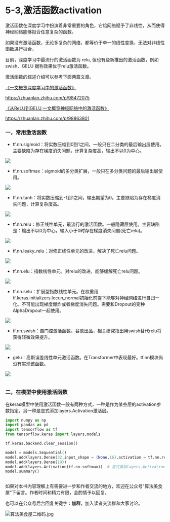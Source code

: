 # 5-3,激活函数activation

激活函数在深度学习中扮演着非常重要的角色，它给网络赋予了非线性，从而使得神经网络能够拟合任意复杂的函数。

如果没有激活函数，无论多复杂的网络，都等价于单一的线性变换，无法对非线性函数进行拟合。

目前，深度学习中最流行的激活函数为 relu, 但也有些新推出的激活函数，例如 swish、GELU 据称效果优于relu激活函数。

激活函数的综述介绍可以参考下面两篇文章。

[《一文概览深度学习中的激活函数》](https://zhuanlan.zhihu.com/p/98472075)

https://zhuanlan.zhihu.com/p/98472075

[《从ReLU到GELU,一文概览神经网络中的激活函数》](https://zhuanlan.zhihu.com/p/98863801)

https://zhuanlan.zhihu.com/p/98863801



### 一，常用激活函数


* tf.nn.sigmoid：将实数压缩到0到1之间，一般只在二分类的最后输出层使用。主要缺陷为存在梯度消失问题，计算复杂度高，输出不以0为中心。

![](./data/sigmoid.png)

* tf.nn.softmax：sigmoid的多分类扩展，一般只在多分类问题的最后输出层使用。

![](./data/softmax说明.jpg)

* tf.nn.tanh：将实数压缩到-1到1之间，输出期望为0。主要缺陷为存在梯度消失问题，计算复杂度高。

![](./data/tanh.png)

* tf.nn.relu：修正线性单元，最流行的激活函数。一般隐藏层使用。主要缺陷是：输出不以0为中心，输入小于0时存在梯度消失问题(死亡relu)。

![](./data/relu.png)

* tf.nn.leaky_relu：对修正线性单元的改进，解决了死亡relu问题。

![](./data/leaky_relu.png)

* tf.nn.elu：指数线性单元。对relu的改进，能够缓解死亡relu问题。

![](./data/elu.png)

* tf.nn.selu：扩展型指数线性单元。在权重用tf.keras.initializers.lecun_normal初始化前提下能够对神经网络进行自归一化。不可能出现梯度爆炸或者梯度消失问题。需要和Dropout的变种AlphaDropout一起使用。

![](./data/selu.png)

* tf.nn.swish：自门控激活函数。谷歌出品，相关研究指出用swish替代relu将获得轻微效果提升。

![](./data/swish.png)

* gelu：高斯误差线性单元激活函数。在Transformer中表现最好。tf.nn模块尚没有实现该函数。

![](./data/gelu.png)

```python

```

### 二，在模型中使用激活函数


在keras模型中使用激活函数一般有两种方式，一种是作为某些层的activation参数指定，另一种是显式添加layers.Activation激活层。

```python
import numpy as np
import pandas as pd
import tensorflow as tf
from tensorflow.keras import layers,models

tf.keras.backend.clear_session()

model = models.Sequential()
model.add(layers.Dense(32,input_shape = (None,16),activation = tf.nn.relu)) #通过activation参数指定
model.add(layers.Dense(10))
model.add(layers.Activation(tf.nn.softmax))  # 显式添加layers.Activation激活层
model.summary()

```

```python

```

如果对本书内容理解上有需要进一步和作者交流的地方，欢迎在公众号"算法美食屋"下留言。作者时间和精力有限，会酌情予以回复。

也可以在公众号后台回复关键字：**加群**，加入读者交流群和大家讨论。

![算法美食屋二维码.jpg](./data/算法美食屋二维码.jpg)

```python

```
